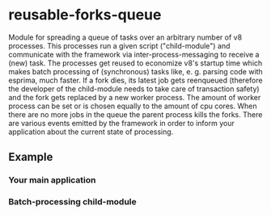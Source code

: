 # reusable-forks-queue
Module for spreading a queue of tasks over an arbitrary number of v8 processes. 
This processes run a given script ("child-module") and communicate with the framework via inter-process-messaging to receive a (new) task. The processes get reused to economize v8's startup time which makes batch processing of (synchronous) tasks like, e. g. parsing code with esprima, much faster.
If a fork dies, its latest job gets reenqueued (therefore the developer of the child-module needs to take care of transaction safety) and the fork gets replaced by a new worker process.
The amount of worker process can be set or is chosen equally to the amount of cpu cores.
When there are no more jobs in the queue the parent process kills the forks.
There are various events emitted by the framework in order to inform your application about the current state of processing.

## Example

### Your main application


### Batch-processing child-module